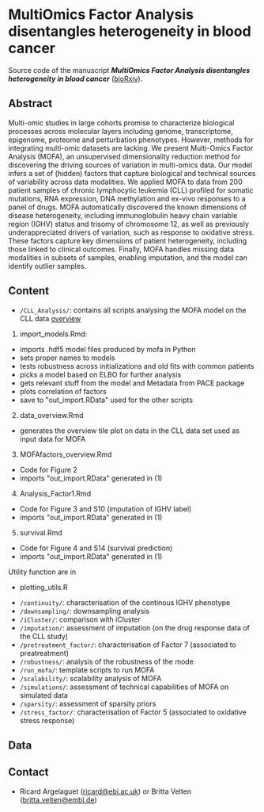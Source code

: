 MultiOmics Factor Analysis disentangles heterogeneity in blood cancer
=========

Source code of the manuscript ***MultiOmics Factor Analysis disentangles heterogeneity in blood cancer*** ([bioRxiv](https://www.biorxiv.org/content/early/2017/11/10/217554)).

Abstract
--------
Multi-omic studies in large cohorts promise to characterize biological processes across molecular layers including genome, transcriptome, epigenome, proteome and perturbation phenotypes. However, methods for integrating multi-omic datasets are lacking. We present Multi-Omics Factor Analysis (MOFA), an unsupervised dimensionality reduction method for discovering the driving sources of variation in multi-omics data. Our model infers a set of (hidden) factors that capture biological and technical sources of variability across data modalities. We applied MOFA to data from 200 patient samples of chronic lymphocytic leukemia (CLL) profiled for somatic mutations, RNA expression, DNA methylation and ex-vivo responses to a panel of drugs. MOFA automatically discovered the known dimensions of disease heterogeneity, including immunoglobulin heavy chain variable region (IGHV) status and trisomy of chromosome 12, as well as previously underappreciated drivers of variation, such as response to oxidative stress. These factors capture key dimensions of patient heterogeneity, including those linked to clinical outcomes. Finally, MOFA handles missing data modalities in subsets of samples, enabling imputation, and the model can identify outlier samples.


Content
-------
* `/CLL_Analysis/`: contains all scripts analysing the MOFA model on the CLL data [overview](CLL_Analysis/README.md)
1) import_models.Rmd: 
- imports .hdf5 model files produced by mofa in Python
- sets proper names to models
- tests robustness across initializations and old fits with common patients
- picks a model based on ELBO for further analysis
- gets relevant stuff from the model and Metadata from PACE package
- plots correlation of factors
- save to "out_import.RData" used for the other scripts

2) data_overview.Rmd
- generates the overview tile plot on data in the CLL data set used as input data for MOFA

3) MOFAfactors_overview.Rmd
- Code for Figure 2
- imports "out_import.RData" generated in (1)

4) Analysis_Factor1.Rmd
- Code for Figure 3 and S10 (imputation of IGHV label)
- imports "out_import.RData" generated in (1)

5) survival.Rmd
- Code for Figure 4 and S14 (survival prediction)
- imports "out_import.RData" generated in (1)

Utility function are in
- plotting_utils.R

* `/continuity/`: characterisation of the continous IGHV phenotype
* `/downsampling/`: downsampling analysis
* `/iCluster/`: comparison with iCluster
* `/imputation/`: assessment of imputation (on the drug response data of the CLL study)
* `/pretreatment_factor/`: characterisation of Factor 7 (associated to preatreatment)
* `/robustness/`: analysis of the robustness of the mode
* `/run_mofa/`: template scripts to run MOFA
* `/scalability/`: scalability analysis of MOFA
* `/simulations/`: assessment of technical capabilities of MOFA on simulated data
* `/sparsity/`: assessment of sparsity priors
* `/stress_factor/`: characterisation of Factor 5 (associated to oxidative stress response)

Data
-------

Contact
-------
* Ricard Argelaguet (ricard@ebi.ac.uk) or Britta Velten (britta.velten@embl.de)
